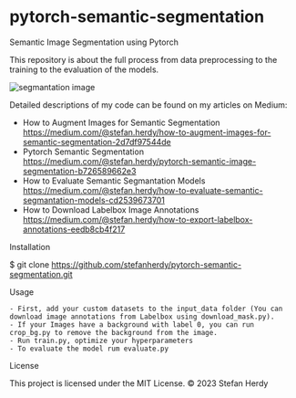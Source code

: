 # pytorch-semantic-segmentation
Semantic Image Segmentation using Pytorch

This repository is about the full process from data preprocessing to the training to the evaluation of the models. 

![segmantation image](https://github.com/stefanherdy/pytorch-semantic-segmentation/blob/main/img/seg.png?raw=true)

Detailed descriptions of my code can be found on my articles on Medium:
- How to Augment Images for Semantic Segmentation
  https://medium.com/@stefan.herdy/how-to-augment-images-for-semantic-segmentation-2d7df97544de
- Pytorch Semantic Segmentation
  https://medium.com/@stefan.herdy/pytorch-semantic-image-segmentation-b726589662e3
- How to Evaluate Semantic Segmantation Models
  https://medium.com/@stefan.herdy/how-to-evaluate-semantic-segmantation-models-cd2539673701
- How to Download Labelbox Image Annotations
  https://medium.com/@stefan.herdy/how-to-export-labelbox-annotations-eedb8cb4f217
  


Installation

$ git clone https://github.com/stefanherdy/pytorch-semantic-segmentation.git

Usage

    - First, add your custom datasets to the input_data folder (You can download image annotations from Labelbox using download_mask.py).
    - If your Images have a background with label 0, you can run crop_bg.py to remove the background from the image.
    - Run train.py, optimize your hyperparameters
    - To evaluate the model rum evaluate.py


License

This project is licensed under the MIT License. ©️ 2023 Stefan Herdy
